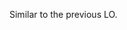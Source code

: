 <panel type="warning" header="`W3.4a` Can explain the need for good names in code :star::star:" no-close>
  <include src="../../book/codeQuality/nameWell/introduction/full.md" />
</panel>

<!-- ==================================================================================================== -->

<panel type="warning" header="`W3.4b` Can follow basic guidelines for naming :star::star:" no-close>
  <include src="../../book/codeQuality/nameWell/basic/full.md" />
  <panel header=":dart: Evidence" expanded>

<include src="outcome-readability.md#common-evidence" />

  </panel>
</panel>

<!-- ==================================================================================================== -->

<panel type="info" header="`W3.4c` Can follow intermediate guidelines for naming :star::star::star:" no-close>
  <include src="../../book/codeQuality/nameWell/intermediate/full.md" />
  <panel header=":dart: Evidence" expanded>

Similar to the previous LO.

  </panel>
</panel>
